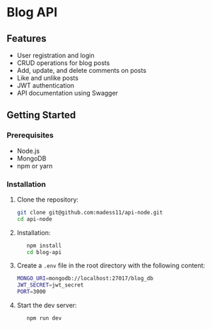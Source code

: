 # Blog API

## Features

- User registration and login
- CRUD operations for blog posts
- Add, update, and delete comments on posts
- Like and unlike posts
- JWT authentication
- API documentation using Swagger

## Getting Started

### Prerequisites

- Node.js
- MongoDB
- npm or yarn

### Installation

1. Clone the repository:

   ```bash
   git clone git@github.com:madess11/api-node.git
   cd api-node

2. Installation:

   ```bash
      npm install
      cd blog-api
3. Create a `.env` file in the root directory with the following content:

   ```bash
   MONGO_URI=mongodb://localhost:27017/blog_db
   JWT_SECRET=jwt_secret
   PORT=3000
4. Start the dev server:

   ```bash
      npm run dev
